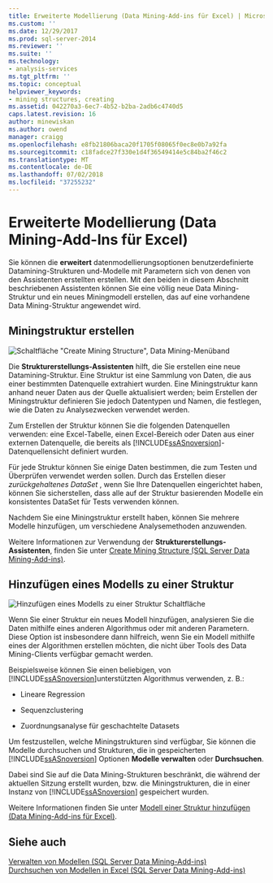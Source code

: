 ```yaml
---
title: Erweiterte Modellierung (Data Mining-Add-ins für Excel) | Microsoft-Dokumentation
ms.custom: ''
ms.date: 12/29/2017
ms.prod: sql-server-2014
ms.reviewer: ''
ms.suite: ''
ms.technology:
- analysis-services
ms.tgt_pltfrm: ''
ms.topic: conceptual
helpviewer_keywords:
- mining structures, creating
ms.assetid: 042270a3-6ec7-4b52-b2ba-2adb6c4740d5
caps.latest.revision: 16
author: minewiskan
ms.author: owend
manager: craigg
ms.openlocfilehash: e8fb21806baca20f1705f08065f0ec8e0b7a92fa
ms.sourcegitcommit: c18fadce27f330e1d4f36549414e5c84ba2f46c2
ms.translationtype: MT
ms.contentlocale: de-DE
ms.lasthandoff: 07/02/2018
ms.locfileid: "37255232"
---
```

# <a name="advanced-modeling-data-mining-add-ins-for-excel"></a>Erweiterte Modellierung (Data Mining-Add-Ins für Excel)
  Sie können die **erweitert** datenmodellierungsoptionen benutzerdefinierte Datamining-Strukturen und-Modelle mit Parametern sich von denen von den Assistenten erstellten erstellen. Mit den beiden in diesem Abschnitt beschriebenen Assistenten können Sie eine völlig neue Data Mining-Struktur und ein neues Miningmodell erstellen, das auf eine vorhandene Data Mining-Struktur angewendet wird.  
  
## <a name="create-mining-structure"></a>Miningstruktur erstellen  
 ![Schaltfläche "Create Mining Structure", Data Mining-Menüband](media/dmc-createstruct.gif "Create Mining Structure-Schaltfläche, Data Mining-Menüband")  
  
 Die **Strukturerstellungs-Assistenten** hilft, die Sie erstellen eine neue Datamining-Struktur. Eine Struktur ist eine Sammlung von Daten, die aus einer bestimmten Datenquelle extrahiert wurden.  Eine Miningstruktur kann anhand neuer Daten aus der Quelle aktualisiert werden; beim Erstellen der Miningstruktur definieren Sie jedoch Datentypen und Namen, die festlegen, wie die Daten zu Analysezwecken verwendet werden.  
  
 Zum Erstellen der Struktur können Sie die folgenden Datenquellen verwenden: eine Excel-Tabelle, einen Excel-Bereich oder Daten aus einer externen Datenquelle, die bereits als [!INCLUDE[ssASnoversion](../includes/ssasnoversion-md.md)]-Datenquellensicht definiert wurden.  
  
 Für jede Struktur können Sie einige Daten bestimmen, die zum Testen und Überprüfen verwendet werden sollen. Durch das Erstellen dieser *zurückgehaltenes DataSet* , wenn Sie Ihre Datenquellen eingerichtet haben, können Sie sicherstellen, dass alle auf der Struktur basierenden Modelle ein konsistentes DataSet für Tests verwenden können.  
  
 Nachdem Sie eine Miningstruktur erstellt haben, können Sie mehrere Modelle hinzufügen, um verschiedene Analysemethoden anzuwenden.  
  
 Weitere Informationen zur Verwendung der **Strukturerstellungs-Assistenten**, finden Sie unter [Create Mining Structure &#40;SQL Server Data Mining-Add-ins&#41;](create-mining-structure-sql-server-data-mining-add-ins.md).  
  
## <a name="add-model-to-structure"></a>Hinzufügen eines Modells zu einer Struktur  
 ![Hinzufügen eines Modells zu einer Struktur Schaltfläche](media/dmc-addmodel.gif "Modell einer Struktur Schaltfläche hinzufügen")  
  
 Wenn Sie einer Struktur ein neues Modell hinzufügen, analysieren Sie die Daten mithilfe eines anderen Algorithmus oder mit anderen Parametern. Diese Option ist insbesondere dann hilfreich, wenn Sie ein Modell mithilfe eines der Algorithmen erstellen möchten, die nicht über Tools des Data Mining-Clients verfügbar gemacht werden.  
  
 Beispielsweise können Sie einen beliebigen, von [!INCLUDE[ssASnoversion](../includes/ssasnoversion-md.md)]unterstützten Algorithmus verwenden, z. B.:  
  
-   Lineare Regression  
  
-   Sequenzclustering  
  
-   Zuordnungsanalyse für geschachtelte Datasets  
  
 Um festzustellen, welche Miningstrukturen sind verfügbar, Sie können die Modelle durchsuchen und Strukturen, die in gespeicherten [!INCLUDE[ssASnoversion](../includes/ssasnoversion-md.md)] Optionen **Modelle verwalten** oder **Durchsuchen**.  
  
 Dabei sind Sie auf die Data Mining-Strukturen beschränkt, die während der aktuellen Sitzung erstellt wurden, bzw. die Miningstrukturen, die in einer Instanz von [!INCLUDE[ssASnoversion](../includes/ssasnoversion-md.md)] gespeichert wurden.  
  
 Weitere Informationen finden Sie unter [Modell einer Struktur hinzufügen &#40;Data Mining-Add-ins für Excel&#41;](add-model-to-structure-data-mining-add-ins-for-excel.md).  
  
## <a name="see-also"></a>Siehe auch  
 [Verwalten von Modellen &#40;SQL Server Data Mining-Add-ins&#41;](manage-models-sql-server-data-mining-add-ins.md)   
 [Durchsuchen von Modellen in Excel &#40;SQL Server Data Mining-Add-ins&#41;](browsing-models-in-excel-sql-server-data-mining-add-ins.md)  
  
  

